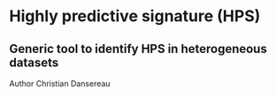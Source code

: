 # Highly predictive signature (HPS)

## Generic tool to identify HPS in heterogeneous datasets

Author Christian Dansereau


